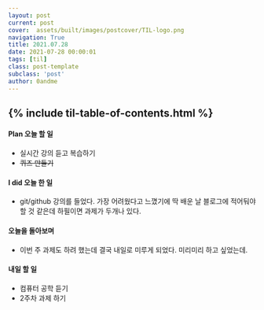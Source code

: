 ```yaml
---
layout: post
current: post
cover:  assets/built/images/postcover/TIL-logo.png
navigation: True
title: 2021.07.28
date: 2021-07-28 00:00:01
tags: [til]
class: post-template
subclass: 'post'
author: 0andme
---
```

{% include til-table-of-contents.html %}
---


<!-- excerpt-start -->

#### Plan 오늘 할 일
+ 실시간 강의 듣고 복습하기
+ ~~퀴즈 만들기~~

#### I did 오늘 한 일
+ git/github 강의를 들었다. 가장 어려웠다고 느꼈기에 딱 배운 날 블로그에 적어둬야할 것 같은데 하필이면 과제가 두개나 있다.
  
#### 오늘을 돌아보며
+ 이번 주 과제도 하려 했는데 결국 내일로 미루게 되었다. 미리미리 하고 싶었는데.
   
#### 내일 할 일
+ 컴퓨터 공학 듣기
+ 2주차 과제 하기